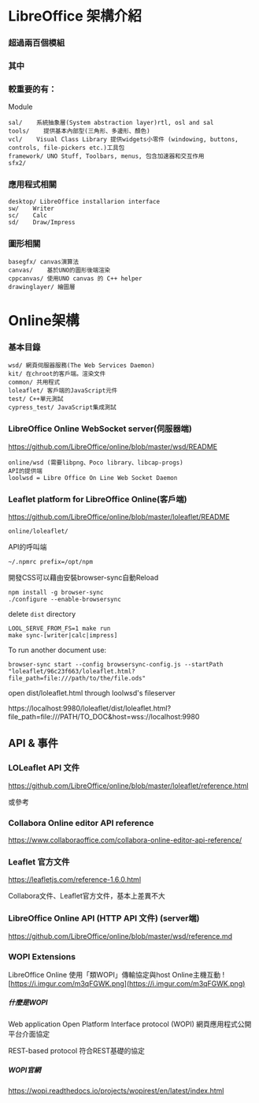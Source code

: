 # LibreOffice 架構介紹


### 超過兩百個模組

### 其中

### 較重要的有：

Module
```
sal/    系統抽象層(System abstraction layer)rtl, osl and sal
tools/    提供基本內部型(三角形、多邊形、顏色)
vcl/    Visual Class Library 提供widgets小零件 (windowing, buttons, controls, file-pickers etc.)工具包
framework/ UNO Stuff, Toolbars, menus, 包含加速器和交互作用
sfx2/ 
```

### 應用程式相關

```
desktop/ LibreOffice installarion interface
sw/    Writer
sc/    Calc
sd/    Draw/Impress
```


### 圖形相關

```
basegfx/ canvas演算法
canvas/    基於UNO的圖形後端渲染
cppcanvas/ 使用UNO canvas 的 C++ helper
drawinglayer/ 繪圖層
```

# Online架構

### 基本目錄
```
wsd/ 網頁伺服器服務(The Web Services Daemon)
kit/ 在chroot的客戶端。渲染文件
common/ 共用程式
loleaflet/ 客戶端的JavaScript元件
test/ C++單元測試
cypress_test/ JavaScript集成測試
```

### LibreOffice Online WebSocket server(伺服器端)

https://github.com/LibreOffice/online/blob/master/wsd/README
```
online/wsd (需要libpng、Poco library、libcap-progs)
API的提供端
loolwsd = Libre Office On Line Web Socket Daemon
```

### Leaflet platform for LibreOffice Online(客戶端)
https://github.com/LibreOffice/online/blob/master/loleaflet/README
```
online/loleaflet/
```
API的呼叫端
```
~/.npmrc prefix=/opt/npm
```
開發CSS可以藉由安裝browser-sync自動Reload
```
npm install -g browser-sync
./configure --enable-browsersync
```
delete `dist` directory
```
LOOL_SERVE_FROM_FS=1 make run
make sync-[writer|calc|impress]
```

To run another document use:
```
browser-sync start --config browsersync-config.js --startPath "loleaflet/96c23f663/loleaflet.html?file_path=file:///path/to/the/file.ods"
```

open dist/loleaflet.html through loolwsd's fileserver

https://localhost:9980/loleaflet/dist/loleaflet.html?file_path=file:///PATH/TO_DOC&host=wss://localhost:9980


## API & 事件

### LOLeaflet API 文件

https://github.com/LibreOffice/online/blob/master/loleaflet/reference.html

或參考 

### Collabora Online editor API reference

https://www.collaboraoffice.com/collabora-online-editor-api-reference/

### Leaflet 官方文件

https://leafletjs.com/reference-1.6.0.html


Collabora文件、Leaflet官方文件，基本上差異不大


### LibreOffice Online API (HTTP API 文件) (server端)

https://github.com/LibreOffice/online/blob/master/wsd/reference.md




### WOPI Extensions

LibreOffice Online 使用「類WOPI」傳輸協定與host Online主機互動
![https://i.imgur.com/m3qFGWK.png](https://i.imgur.com/m3qFGWK.png)

##### 什麼是WOPI

Web application Open Platform Interface protocol (WOPI) 
網頁應用程式公開平台介面協定

REST-based protocol
符合REST基礎的協定

##### WOPI官網
https://wopi.readthedocs.io/projects/wopirest/en/latest/index.html
